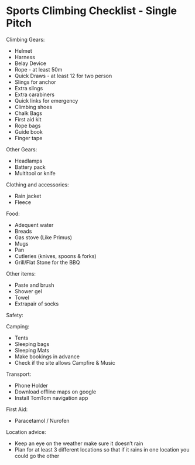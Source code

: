 # Sports Climbing Checklist - Single Pitch


Climbing Gears: 

- Helmet
- Harness
- Belay Device 
- Rope - at least 50m 
- Quick Draws - at least 12 for two person
- Slings for anchor 
- Extra slings 
- Extra carabiners 
- Quick links for emergency 
- Climbing shoes
- Chalk Bags
- First aid kit
- Rope bags 
- Guide book
- Finger tape

Other Gears:
- Headlamps 
- Battery pack 
- Multitool or knife 

Clothing and accessories: 
- Rain jacket
- Fleece

Food:
- Adequent water
- Breads
- Gas stove (Like Primus)
- Mugs
- Pan
- Cutleries (knives, spoons & forks)
- Grill/Flat Stone for the BBQ

Other items: 
- Paste and brush
- Shower gel
- Towel
- Extrapair of socks

Safety: 


Camping:
- Tents
- Sleeping bags
- Sleeping Mats
- Make bookings in advance
- Check if the site allows Campfire & Music


Transport: 
- Phone Holder
- Download offline maps on google
- Install TomTom navigation app

First Aid:
- Paracetamol / Nurofen

Location advice: 

- Keep an eye on the weather make sure it doesn’t rain 
- Plan for at least 3 different locations so that if it rains in one location you could go the other  


